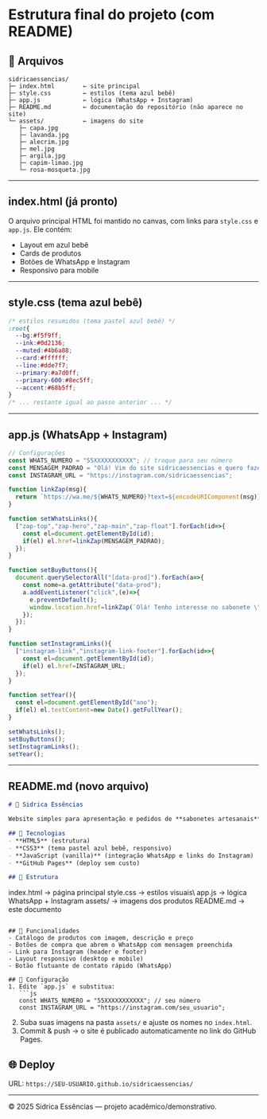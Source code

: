 # Estrutura final do projeto (com README)

## 📂 Arquivos
```
sidricaessencias/
├─ index.html        ← site principal
├─ style.css         ← estilos (tema azul bebê)
├─ app.js            ← lógica (WhatsApp + Instagram)
├─ README.md         ← documentação do repositório (não aparece no site)
└─ assets/           ← imagens do site
   ├─ capa.jpg
   ├─ lavanda.jpg
   ├─ alecrim.jpg
   ├─ mel.jpg
   ├─ argila.jpg
   ├─ capim-limao.jpg
   └─ rosa-mosqueta.jpg
```

---

## index.html (já pronto)
O arquivo principal HTML foi mantido no canvas, com links para `style.css` e `app.js`. Ele contém:
- Layout em azul bebê
- Cards de produtos
- Botões de WhatsApp e Instagram
- Responsivo para mobile

---

## style.css (tema azul bebê)
```css
/* estilos resumidos (tema pastel azul bebê) */
:root{
  --bg:#f5f9ff;
  --ink:#0d2136;
  --muted:#4b6a88;
  --card:#ffffff;
  --line:#dde7f7;
  --primary:#a7d0ff;
  --primary-600:#8ec5ff;
  --accent:#68b5ff;
}
/* ... restante igual ao passo anterior ... */
```

---

## app.js (WhatsApp + Instagram)
```js
// Configurações
const WHATS_NUMERO = "55XXXXXXXXXXX"; // troque para seu número
const MENSAGEM_PADRAO = "Olá! Vim do site sidricaessencias e quero fazer um pedido 😊";
const INSTAGRAM_URL = "https://instagram.com/sidricaessencias";

function linkZap(msg){
  return `https://wa.me/${WHATS_NUMERO}?text=${encodeURIComponent(msg)}`;
}

function setWhatsLinks(){
  ["zap-top","zap-hero","zap-main","zap-float"].forEach(id=>{
    const el=document.getElementById(id);
    if(el) el.href=linkZap(MENSAGEM_PADRAO);
  });
}

function setBuyButtons(){
  document.querySelectorAll("[data-prod]").forEach(a=>{
    const nome=a.getAttribute("data-prod");
    a.addEventListener("click",(e)=>{
      e.preventDefault();
      window.location.href=linkZap(`Olá! Tenho interesse no sabonete \"${nome}\".`);
    });
  });
}

function setInstagramLinks(){
  ["instagram-link","instagram-link-footer"].forEach(id=>{
    const el=document.getElementById(id);
    if(el) el.href=INSTAGRAM_URL;
  });
}

function setYear(){
  const el=document.getElementById("ano");
  if(el) el.textContent=new Date().getFullYear();
}

setWhatsLinks();
setBuyButtons();
setInstagramLinks();
setYear();
```

---

## README.md (novo arquivo)
```markdown
# 🌸 Sidrica Essências

Website simples para apresentação e pedidos de **sabonetes artesanais**, hospedado gratuitamente com **GitHub Pages**.

## 🚀 Tecnologias
- **HTML5** (estrutura)
- **CSS3** (tema pastel azul bebê, responsivo)
- **JavaScript (vanilla)** (integração WhatsApp e links do Instagram)
- **GitHub Pages** (deploy sem custo)

## 📂 Estrutura
```
index.html    → página principal
style.css     → estilos visuais\ app.js        → lógica WhatsApp + Instagram
assets/       → imagens dos produtos
README.md     → este documento
```

## 📱 Funcionalidades
- Catálogo de produtos com imagem, descrição e preço
- Botões de compra que abrem o WhatsApp com mensagem preenchida
- Link para Instagram (header e footer)
- Layout responsivo (desktop e mobile)
- Botão flutuante de contato rápido (WhatsApp)

## 🔧 Configuração
1. Edite `app.js` e substitua:
   ```js
   const WHATS_NUMERO = "55XXXXXXXXXXX"; // seu número
   const INSTAGRAM_URL = "https://instagram.com/seu_usuario";
   ```
2. Suba suas imagens na pasta `assets/` e ajuste os nomes no `index.html`.
3. Commit & push → o site é publicado automaticamente no link do GitHub Pages.

## 🌐 Deploy
URL: `https://SEU-USUARIO.github.io/sidricaessencias/`

---

© 2025 Sidrica Essências — projeto acadêmico/demonstrativo.
```

